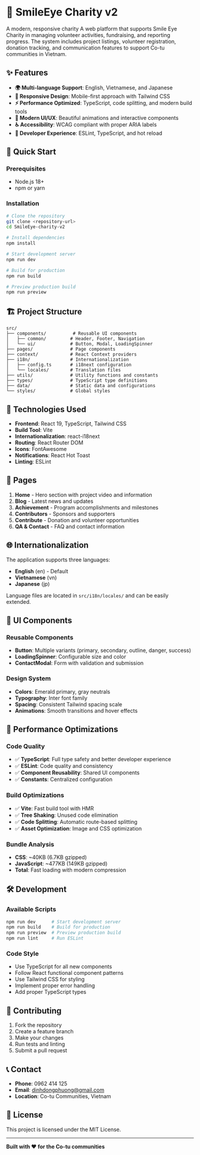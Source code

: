 # 🌟 SmileEye Charity v2

A modern, responsive charity A web platform that supports Smile Eye Charity in managing volunteer activities, fundraising, and reporting progress. The system includes project listings, volunteer registration, donation tracking, and communication features to support Co-tu communities in Vietnam.

## ✨ Features

- **🌍 Multi-language Support**: English, Vietnamese, and Japanese
- **📱 Responsive Design**: Mobile-first approach with Tailwind CSS
- **⚡ Performance Optimized**: TypeScript, code splitting, and modern build tools
- **🎨 Modern UI/UX**: Beautiful animations and interactive components
- **♿ Accessibility**: WCAG compliant with proper ARIA labels
- **🔧 Developer Experience**: ESLint, TypeScript, and hot reload

## 🚀 Quick Start

### Prerequisites

- Node.js 18+
- npm or yarn

### Installation

```bash
# Clone the repository
git clone <repository-url>
cd SmileEye-charity-v2

# Install dependencies
npm install

# Start development server
npm run dev

# Build for production
npm run build

# Preview production build
npm run preview
```

## 🏗️ Project Structure

```
src/
├── components/          # Reusable UI components
│   ├── common/         # Header, Footer, Navigation
│   └── ui/             # Button, Modal, LoadingSpinner
├── pages/              # Page components
├── context/            # React Context providers
├── i18n/               # Internationalization
│   ├── config.ts       # i18next configuration
│   └── locales/        # Translation files
├── utils/              # Utility functions and constants
├── types/              # TypeScript type definitions
├── data/               # Static data and configurations
└── styles/             # Global styles
```

## 🔧 Technologies Used

- **Frontend**: React 19, TypeScript, Tailwind CSS
- **Build Tool**: Vite
- **Internationalization**: react-i18next
- **Routing**: React Router DOM
- **Icons**: FontAwesome
- **Notifications**: React Hot Toast
- **Linting**: ESLint

## 📱 Pages

1. **Home** - Hero section with project video and information
2. **Blog** - Latest news and updates
3. **Achievement** - Program accomplishments and milestones
4. **Contributors** - Sponsors and supporters
5. **Contribute** - Donation and volunteer opportunities
6. **QA & Contact** - FAQ and contact information

## 🌐 Internationalization

The application supports three languages:

- **English** (en) - Default
- **Vietnamese** (vn)
- **Japanese** (jp)

Language files are located in `src/i18n/locales/` and can be easily extended.

## 🎨 UI Components

### Reusable Components

- **Button**: Multiple variants (primary, secondary, outline, danger, success)
- **LoadingSpinner**: Configurable size and color
- **ContactModal**: Form with validation and submission

### Design System

- **Colors**: Emerald primary, gray neutrals
- **Typography**: Inter font family
- **Spacing**: Consistent Tailwind spacing scale
- **Animations**: Smooth transitions and hover effects

## 🚀 Performance Optimizations

### Code Quality

- ✅ **TypeScript**: Full type safety and better developer experience
- ✅ **ESLint**: Code quality and consistency
- ✅ **Component Reusability**: Shared UI components
- ✅ **Constants**: Centralized configuration

### Build Optimizations

- ✅ **Vite**: Fast build tool with HMR
- ✅ **Tree Shaking**: Unused code elimination
- ✅ **Code Splitting**: Automatic route-based splitting
- ✅ **Asset Optimization**: Image and CSS optimization

### Bundle Analysis

- **CSS**: ~40KB (6.7KB gzipped)
- **JavaScript**: ~477KB (149KB gzipped)
- **Total**: Fast loading with modern compression

## 🛠️ Development

### Available Scripts

```bash
npm run dev      # Start development server
npm run build    # Build for production
npm run preview  # Preview production build
npm run lint     # Run ESLint
```

### Code Style

- Use TypeScript for all new components
- Follow React functional component patterns
- Use Tailwind CSS for styling
- Implement proper error handling
- Add proper TypeScript types

## 🌟 Contributing

1. Fork the repository
2. Create a feature branch
3. Make your changes
4. Run tests and linting
5. Submit a pull request

## 📞 Contact

- **Phone**: 0962 414 125
- **Email**: dinhdongphuong@gmail.com
- **Location**: Co-tu Communities, Vietnam

## 📄 License

This project is licensed under the MIT License.

---

**Built with ❤️ for the Co-tu communities**
